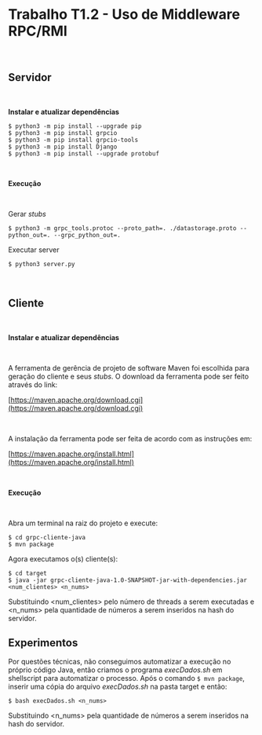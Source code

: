 # Trabalho T1.2 - Uso de Middleware RPC/RMI

<br>

## **Servidor**

<br>

**Instalar e atualizar dependências**

```
$ python3 -m pip install --upgrade pip
$ python3 -m pip install grpcio
$ python3 -m pip install grpcio-tools
$ python3 -m pip install Django
$ python3 -m pip install --upgrade protobuf
```

<br>

**Execução**

<br>

Gerar *stubs*

```
$ python3 -m grpc_tools.protoc --proto_path=. ./datastorage.proto --python_out=. --grpc_python_out=.
```

Executar server

```
$ python3 server.py
```

<br>

## **Cliente**

<br>

**Instalar e atualizar dependências**

<br>

A ferramenta de gerência de projeto de software Maven foi escolhida para geração do cliente e seus *stubs*. O download da ferramenta pode ser feito através do link:

[https://maven.apache.org/download.cgi](https://maven.apache.org/download.cgi)

<br>

A instalação da ferramenta pode ser feita de acordo com as instruções em:

[https://maven.apache.org/install.html](https://maven.apache.org/install.html)

<br>

**Execução**

<br>

Abra um terminal na raiz do projeto e execute:

```
$ cd grpc-cliente-java
$ mvn package
```

Agora executamos o(s) cliente(s):

```
$ cd target
$ java -jar grpc-cliente-java-1.0-SNAPSHOT-jar-with-dependencies.jar <num_clientes> <n_nums>
```

Substituindo <num_clientes> pelo número de threads a serem executadas e <n_nums> pela quantidade de números a serem inseridos na hash do servidor.


## **Experimentos**

Por questões técnicas, não conseguimos automatizar a execução no próprio código Java, então criamos o programa *execDados.sh* em shellscript para automatizar o processo. Após o comando `$ mvn package`, inserir uma cópia do arquivo *execDados.sh* na pasta target e então:

```
$ bash execDados.sh <n_nums>
```
Substituindo <n_nums> pela quantidade de números a serem inseridos na hash do servidor.
